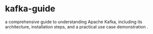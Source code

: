 # kafka-guide
a comprehensive guide to understanding Apache Kafka, including its architecture, installation steps, and a practical use case demonstration .
